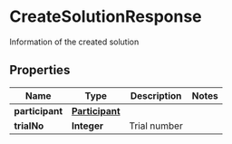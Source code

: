 

# CreateSolutionResponse

Information of the created solution

## Properties

| Name | Type | Description | Notes |
|------------ | ------------- | ------------- | -------------|
|**participant** | [**Participant**](Participant.md) |  |  |
|**trialNo** | **Integer** | Trial number |  |




